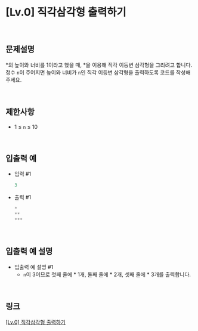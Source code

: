 # [Lv.0] 직각삼각형 출력하기

<br>

## 문제설명
*의 높이와 너비를 1이라고 했을 때, *을 이용해 직각 이등변 삼각형을 그리려고 합니다. 정수 `n`이 주어지면 높이와 너비가 `n`인 직각 이등변 삼각형을 출력하도록 코드를 작성해 주세요.

<br>

## 제한사항
- 1 ≤ `n` ≤ 10

<br>

## 입출력 예
- 입력 #1
    ```python
    3
    ```

- 출력 #1
    ```python
    *
    **
    ***
    ```

<br>

## 입출력 예 설명
- 입출력 예 설명 #1
    - `n`이 3이므로 첫째 줄에 * 1개, 둘째 줄에 * 2개, 셋째 줄에 * 3개를 출력합니다.

<br>

## 링크
[[Lv.0] 직각삼각형 출력하기](https://school.programmers.co.kr/learn/courses/30/lessons/120823)
